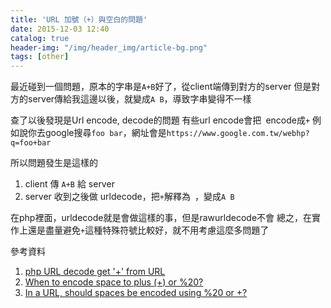 ```yaml
---
title: 'URL 加號（+）與空白的問題'
date: 2015-12-03 12:40
catalog: true
header-img: "/img/header_img/article-bg.png"
tags: [other]
---
```

最近碰到一個問題，原本的字串是`A+B`好了，從client端傳到對方的server
但是對方的server傳給我這邊以後，就變成`A B`，導致字串變得不一樣

查了以後發現是Url encode, decode的問題
有些url encode會把` `encode成`+`
例如說你去google搜尋`foo bar`，網址會是`https://www.google.com.tw/webhp?q=foo+bar`

所以問題發生是這樣的
1. client 傳 `A+B` 給 server
2. server 收到之後做 urldecode，把`+`解釋為` `，變成`A B`

在php裡面，urldecode就是會做這樣的事，但是rawurldecode不會
總之，在實作上還是盡量避免`+`這種特殊符號比較好，就不用考慮這麼多問題了

參考資料
1. [php URL decode get '+' from URL](http://stackoverflow.com/questions/5495920/php-url-decode-get-from-url)
2. [When to encode space to plus (+) or %20?](http://stackoverflow.com/questions/2678551/when-to-encode-space-to-plus-or-20)
3. [In a URL, should spaces be encoded using %20 or +?](http://stackoverflow.com/questions/1211229/in-a-url-should-spaces-be-encoded-using-20-or)